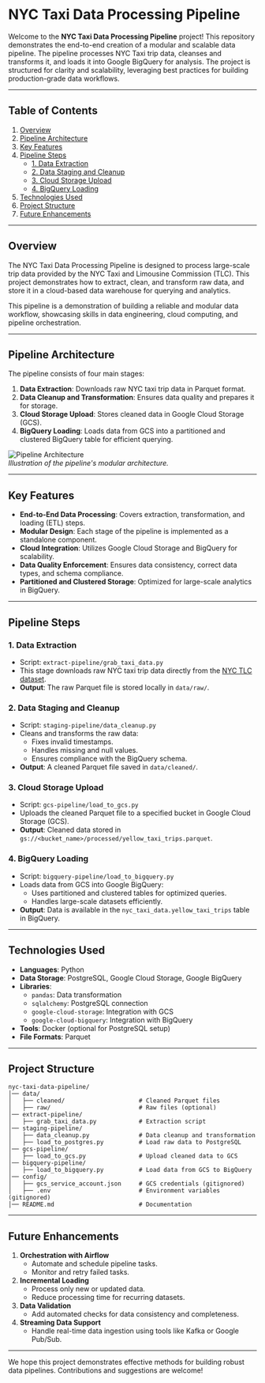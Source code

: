 # NYC Taxi Data Processing Pipeline

Welcome to the **NYC Taxi Data Processing Pipeline** project! This repository demonstrates the end-to-end creation of a modular and scalable data pipeline. The pipeline processes NYC Taxi trip data, cleanses and transforms it, and loads it into Google BigQuery for analysis. The project is structured for clarity and scalability, leveraging best practices for building production-grade data workflows.

---

## **Table of Contents**
1. [Overview](#overview)
2. [Pipeline Architecture](#pipeline-architecture)
3. [Key Features](#key-features)
4. [Pipeline Steps](#pipeline-steps)
    - [1. Data Extraction](#1-data-extraction)
    - [2. Data Staging and Cleanup](#2-data-staging-and-cleanup)
    - [3. Cloud Storage Upload](#3-cloud-storage-upload)
    - [4. BigQuery Loading](#4-bigquery-loading)
5. [Technologies Used](#technologies-used)
6. [Project Structure](#project-structure)
7. [Future Enhancements](#future-enhancements)

---

## **Overview**
The NYC Taxi Data Processing Pipeline is designed to process large-scale trip data provided by the NYC Taxi and Limousine Commission (TLC). This project demonstrates how to extract, clean, and transform raw data, and store it in a cloud-based data warehouse for querying and analytics.

This pipeline is a demonstration of building a reliable and modular data workflow, showcasing skills in data engineering, cloud computing, and pipeline orchestration.

---

## **Pipeline Architecture**
The pipeline consists of four main stages:

1. **Data Extraction**: Downloads raw NYC taxi trip data in Parquet format.
2. **Data Cleanup and Transformation**: Ensures data quality and prepares it for storage.
3. **Cloud Storage Upload**: Stores cleaned data in Google Cloud Storage (GCS).
4. **BigQuery Loading**: Loads data from GCS into a partitioned and clustered BigQuery table for efficient querying.

![Pipeline Architecture](https://via.placeholder.com/800x400)  
_Illustration of the pipeline's modular architecture._

---

## **Key Features**
- **End-to-End Data Processing**: Covers extraction, transformation, and loading (ETL) steps.
- **Modular Design**: Each stage of the pipeline is implemented as a standalone component.
- **Cloud Integration**: Utilizes Google Cloud Storage and BigQuery for scalability.
- **Data Quality Enforcement**: Ensures data consistency, correct data types, and schema compliance.
- **Partitioned and Clustered Storage**: Optimized for large-scale analytics in BigQuery.

---

## **Pipeline Steps**

### **1. Data Extraction**
- Script: `extract-pipeline/grab_taxi_data.py`
- This stage downloads raw NYC taxi trip data directly from the [NYC TLC dataset](https://www.nyc.gov/site/tlc/about/tlc-trip-record-data.page).
- **Output**: The raw Parquet file is stored locally in `data/raw/`.

### **2. Data Staging and Cleanup**
- Script: `staging-pipeline/data_cleanup.py`
- Cleans and transforms the raw data:
  - Fixes invalid timestamps.
  - Handles missing and null values.
  - Ensures compliance with the BigQuery schema.
- **Output**: A cleaned Parquet file saved in `data/cleaned/`.

### **3. Cloud Storage Upload**
- Script: `gcs-pipeline/load_to_gcs.py`
- Uploads the cleaned Parquet file to a specified bucket in Google Cloud Storage (GCS).
- **Output**: Cleaned data stored in `gs://<bucket_name>/processed/yellow_taxi_trips.parquet`.

### **4. BigQuery Loading**
- Script: `bigquery-pipeline/load_to_bigquery.py`
- Loads data from GCS into Google BigQuery:
  - Uses partitioned and clustered tables for optimized queries.
  - Handles large-scale datasets efficiently.
- **Output**: Data is available in the `nyc_taxi_data.yellow_taxi_trips` table in BigQuery.

---

## **Technologies Used**

- **Languages**: Python
- **Data Storage**: PostgreSQL, Google Cloud Storage, Google BigQuery
- **Libraries**:
  - `pandas`: Data transformation
  - `sqlalchemy`: PostgreSQL connection
  - `google-cloud-storage`: Integration with GCS
  - `google-cloud-bigquery`: Integration with BigQuery
- **Tools**: Docker (optional for PostgreSQL setup)
- **File Formats**: Parquet

---

## **Project Structure**
```
nyc-taxi-data-pipeline/
│── data/
│   ├── cleaned/                     # Cleaned Parquet files
│   ├── raw/                         # Raw files (optional)
│── extract-pipeline/
│   ├── grab_taxi_data.py            # Extraction script
│── staging-pipeline/
│   ├── data_cleanup.py              # Data cleanup and transformation
│   ├── load_to_postgres.py          # Load raw data to PostgreSQL
│── gcs-pipeline/
│   ├── load_to_gcs.py               # Upload cleaned data to GCS
│── bigquery-pipeline/
│   ├── load_to_bigquery.py          # Load data from GCS to BigQuery
│── config/
│   ├── gcs_service_account.json     # GCS credentials (gitignored)
│   ├── .env                         # Environment variables (gitignored)
│── README.md                        # Documentation
```

---

## **Future Enhancements**
1. **Orchestration with Airflow**
   - Automate and schedule pipeline tasks.
   - Monitor and retry failed tasks.
2. **Incremental Loading**
   - Process only new or updated data.
   - Reduce processing time for recurring datasets.
3. **Data Validation**
   - Add automated checks for data consistency and completeness.
4. **Streaming Data Support**
   - Handle real-time data ingestion using tools like Kafka or Google Pub/Sub.

---

We hope this project demonstrates effective methods for building robust data pipelines. Contributions and suggestions are welcome!

